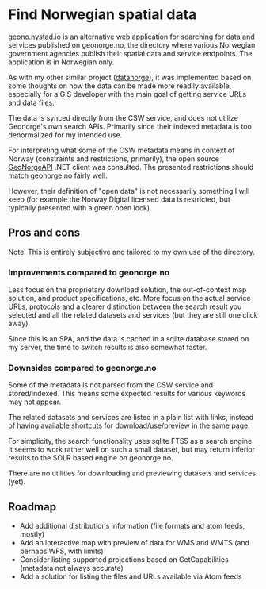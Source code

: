 # Find Norwegian spatial data

[geono.nystad.io](https://geono.nystad.io/) is an alternative web application for searching for data and services published on geonorge.no, the directory where various Norwegian government agencies publish their spatial data and service endpoints. The application is in Norwegian only.

As with my other similar project ([datanorge](https://github.com/jnystad/datanorge/)), it was implemented based on some thoughts on how the data can be made more readily available, especially for a GIS developer with the main goal of getting service URLs and data files.

The data is synced directly from the CSW service, and does not utilize Geonorge's own search APIs. Primarily since their indexed metadata is too denormalized for my intended use.

For interpreting what some of the CSW metadata means in context of Norway (constraints and restrictions, primarily), the open source [GeoNorgeAPI](https://github.com/kartverket/GeoNorgeAPI) .NET client was consulted. The presented restrictions should match geonorge.no fairly well.

However, their definition of "open data" is not necessarily something I will keep (for example the Norway Digital licensed data is restricted, but typically presented with a green open lock).

## Pros and cons

Note: This is entirely subjective and tailored to my own use of the directory.

### Improvements compared to geonorge.no

Less focus on the proprietary download solution, the out-of-context map solution, and product specifications, etc. More focus on the actual service URLs, protocols and a clearer distinction between the search result you selected and all the related datasets and services (but they are still one click away).

Since this is an SPA, and the data is cached in a sqlite database stored on my server, the time to switch results is also somewhat faster.

### Downsides compared to geonorge.no

Some of the metadata is not parsed from the CSW service and stored/indexed. This means some expected results for various keywords may not appear.

The related datasets and services are listed in a plain list with links, instead of having available shortcuts for download/use/preview in the same page.

For simplicity, the search functionality uses sqlite FTS5 as a search engine. It seems to work rather well on such a small dataset, but may return inferior results to the SOLR based engine on geonorge.no.

There are no utilities for downloading and previewing datasets and services (yet).

## Roadmap

- Add additional distributions information (file formats and atom feeds, mostly)
- Add an interactive map with preview of data for WMS and WMTS (and perhaps WFS, with limits)
- Consider listing supported projections based on GetCapabilities (metadata not always accurate)
- Add a solution for listing the files and URLs available via Atom feeds
